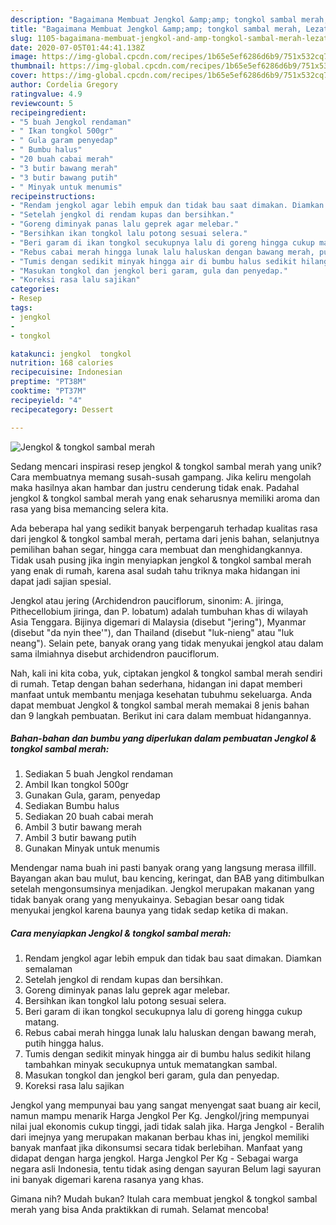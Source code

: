 ```yaml
---
description: "Bagaimana Membuat Jengkol &amp;amp; tongkol sambal merah, Lezat"
title: "Bagaimana Membuat Jengkol &amp;amp; tongkol sambal merah, Lezat"
slug: 1105-bagaimana-membuat-jengkol-and-amp-tongkol-sambal-merah-lezat
date: 2020-07-05T01:44:41.138Z
image: https://img-global.cpcdn.com/recipes/1b65e5ef6286d6b9/751x532cq70/jengkol-tongkol-sambal-merah-foto-resep-utama.jpg
thumbnail: https://img-global.cpcdn.com/recipes/1b65e5ef6286d6b9/751x532cq70/jengkol-tongkol-sambal-merah-foto-resep-utama.jpg
cover: https://img-global.cpcdn.com/recipes/1b65e5ef6286d6b9/751x532cq70/jengkol-tongkol-sambal-merah-foto-resep-utama.jpg
author: Cordelia Gregory
ratingvalue: 4.9
reviewcount: 5
recipeingredient:
- "5 buah Jengkol rendaman"
- " Ikan tongkol 500gr"
- " Gula garam penyedap"
- " Bumbu halus"
- "20 buah cabai merah"
- "3 butir bawang merah"
- "3 butir bawang putih"
- " Minyak untuk menumis"
recipeinstructions:
- "Rendam jengkol agar lebih empuk dan tidak bau saat dimakan. Diamkan semalaman"
- "Setelah jengkol di rendam kupas dan bersihkan."
- "Goreng diminyak panas lalu geprek agar melebar."
- "Bersihkan ikan tongkol lalu potong sesuai selera."
- "Beri garam di ikan tongkol secukupnya lalu di goreng hingga cukup matang."
- "Rebus cabai merah hingga lunak lalu haluskan dengan bawang merah, putih hingga halus."
- "Tumis dengan sedikit minyak hingga air di bumbu halus sedikit hilang tambahkan minyak secukupnya untuk mematangkan sambal."
- "Masukan tongkol dan jengkol beri garam, gula dan penyedap."
- "Koreksi rasa lalu sajikan"
categories:
- Resep
tags:
- jengkol
- 
- tongkol

katakunci: jengkol  tongkol 
nutrition: 168 calories
recipecuisine: Indonesian
preptime: "PT38M"
cooktime: "PT37M"
recipeyield: "4"
recipecategory: Dessert

---
```



![Jengkol &amp; tongkol sambal merah](https://img-global.cpcdn.com/recipes/1b65e5ef6286d6b9/751x532cq70/jengkol-tongkol-sambal-merah-foto-resep-utama.jpg)

Sedang mencari inspirasi resep jengkol &amp; tongkol sambal merah yang unik? Cara membuatnya memang susah-susah gampang. Jika keliru mengolah maka hasilnya akan hambar dan justru cenderung tidak enak. Padahal jengkol &amp; tongkol sambal merah yang enak seharusnya memiliki aroma dan rasa yang bisa memancing selera kita.

Ada beberapa hal yang sedikit banyak berpengaruh terhadap kualitas rasa dari jengkol &amp; tongkol sambal merah, pertama dari jenis bahan, selanjutnya pemilihan bahan segar, hingga cara membuat dan menghidangkannya. Tidak usah pusing jika ingin menyiapkan jengkol &amp; tongkol sambal merah yang enak di rumah, karena asal sudah tahu triknya maka hidangan ini dapat jadi sajian spesial.

Jengkol atau jering (Archidendron pauciflorum, sinonim: A. jiringa, Pithecellobium jiringa, dan P. lobatum) adalah tumbuhan khas di wilayah Asia Tenggara. Bijinya digemari di Malaysia (disebut &#34;jering&#34;), Myanmar (disebut &#34;da nyin thee&#39;&#34;), dan Thailand (disebut &#34;luk-nieng&#34; atau &#34;luk neang&#34;). Selain pete, banyak orang yang tidak menyukai jengkol atau dalam sama ilmiahnya disebut archidendron pauciflorum.


Nah, kali ini kita coba, yuk, ciptakan jengkol &amp; tongkol sambal merah sendiri di rumah. Tetap dengan bahan sederhana, hidangan ini dapat memberi manfaat untuk membantu menjaga kesehatan tubuhmu sekeluarga. Anda dapat membuat Jengkol &amp; tongkol sambal merah memakai 8 jenis bahan dan 9 langkah pembuatan. Berikut ini cara dalam membuat hidangannya.

<!--inarticleads1-->

##### Bahan-bahan dan bumbu yang diperlukan dalam pembuatan Jengkol &amp; tongkol sambal merah:

1. Sediakan 5 buah Jengkol rendaman
1. Ambil  Ikan tongkol 500gr
1. Gunakan  Gula, garam, penyedap
1. Sediakan  Bumbu halus
1. Sediakan 20 buah cabai merah
1. Ambil 3 butir bawang merah
1. Ambil 3 butir bawang putih
1. Gunakan  Minyak untuk menumis


Mendengar nama buah ini pasti banyak orang yang langsung merasa illfill. Bayangan akan bau mulut, bau kencing, keringat, dan BAB yang ditimbulkan setelah mengonsumsinya menjadikan. Jengkol merupakan makanan yang tidak banyak orang yang menyukainya. Sebagian besar oang tidak menyukai jengkol karena baunya yang tidak sedap ketika di makan. 

<!--inarticleads2-->

##### Cara menyiapkan Jengkol &amp; tongkol sambal merah:

1. Rendam jengkol agar lebih empuk dan tidak bau saat dimakan. Diamkan semalaman
1. Setelah jengkol di rendam kupas dan bersihkan.
1. Goreng diminyak panas lalu geprek agar melebar.
1. Bersihkan ikan tongkol lalu potong sesuai selera.
1. Beri garam di ikan tongkol secukupnya lalu di goreng hingga cukup matang.
1. Rebus cabai merah hingga lunak lalu haluskan dengan bawang merah, putih hingga halus.
1. Tumis dengan sedikit minyak hingga air di bumbu halus sedikit hilang tambahkan minyak secukupnya untuk mematangkan sambal.
1. Masukan tongkol dan jengkol beri garam, gula dan penyedap.
1. Koreksi rasa lalu sajikan


Jengkol yang mempunyai bau yang sangat menyengat saat buang air kecil, namun mampu menarik Harga Jengkol Per Kg. Jengkol/jring mempunyai nilai jual ekonomis cukup tinggi, jadi tidak salah jika. Harga Jengkol - Beralih dari imejnya yang merupakan makanan berbau khas ini, jengkol memiliki banyak manfaat jika dikonsumsi secara tidak berlebihan. Manfaat yang didapat dengan harga jengkol. Harga Jengkol Per Kg - Sebagai warga negara asli Indonesia, tentu tidak asing dengan sayuran Belum lagi sayuran ini banyak digemari karena rasanya yang khas. 

Gimana nih? Mudah bukan? Itulah cara membuat jengkol &amp; tongkol sambal merah yang bisa Anda praktikkan di rumah. Selamat mencoba!
